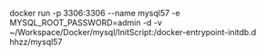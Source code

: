 docker run -p 3306:3306 --name mysql57 -e MYSQL_ROOT_PASSWORD=admin -d -v ~/Workspace/Docker/mysql/InitScript:/docker-entrypoint-initdb.d hhzz/mysql57
